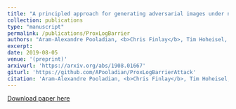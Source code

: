 ```yaml
---
title: "A principled approach for generating adversarial images under non-smooth dissimilarity metrics"
collection: publications
type: "manuscript"
permalink: /publications/ProxLogBarrier
authors: "Aram-Alexandre Pooladian, <b>Chris Finlay</b>, Tim Hoheisel, and Adam M. Oberman"
excerpt: 
date: 2019-08-05
venue: '(preprint)'
arxivurl: 'https://arxiv.org/abs/1908.01667'
giturl: 'https://github.com/APooladian/ProxLogBarrierAttack'
citation: 'Aram-Alexandre Pooladian, <b>Chris Finlay</b>, Tim Hoheisel, and Adam M. Oberman. &quot;A principled approach for generating adversarial images under non-smooth dissimilarity metrics.&quot; <i>arXiv preprint arXiv:1908.01667</i> (2019).'
---
```


[Download paper here]({{site.url}}/files/publications/ProxLogBarrier.pdf)
